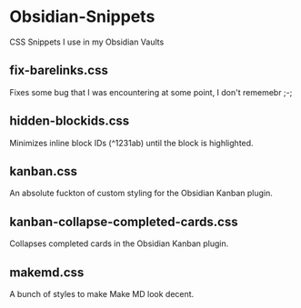 # Obsidian-Snippets
CSS Snippets I use in my Obsidian Vaults

## fix-barelinks.css
Fixes some bug that I was encountering at some point, I don't rememebr ;-;

## hidden-blockids.css
Minimizes inline block IDs (^1231ab) until the block is highlighted.

## kanban.css
An absolute fuckton of custom styling for the Obsidian Kanban plugin.

## kanban-collapse-completed-cards.css
Collapses completed cards in the Obsidian Kanban plugin.

## makemd.css
A bunch of styles to make Make MD look decent.
